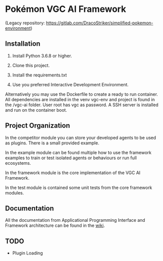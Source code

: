 # Pokémon VGC AI Framework

(Legacy repository: https://gitlab.com/DracoStriker/simplified-pokemon-environment)

## Installation

1. Install Python 3.6.8 or higher.

2. Clone this project.

3. Install the requirements.txt

4. Use you preferred Interactive Development Environment.

Alternatively you may use the Dockerfile to create a ready to run container. All dependencies
are installed in the venv vgc-env and project is found in the /vgc-ai folder. User root has
vgc as password. A SSH server is installed and run on the container boot.

## Project Organization

In the competitor module you can store your developed agents to be used as plugins. There is a 
small provided example.

In the example module can be found multiple how to use the framework examples  to train or test
isolated agents or behaviours or run full ecosystems.

In the framework module is the core implementation of the VGC AI Framework.

In the test module is contained some unit tests from the core framework modules.

## Documentation

All the documentation from Applicational Programming Interface and Framework architecture can be
found in the [wiki](https://gitlab.com/DracoStriker/pokemon-vgc-engine/-/wikis/home).

## TODO

* Plugin Loading
